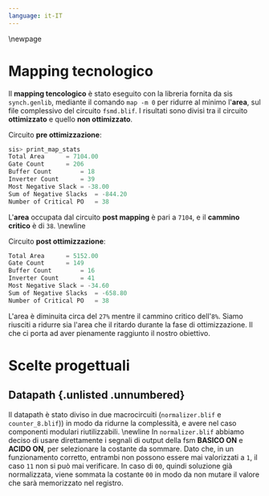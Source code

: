 ```yaml
---
language: it-IT
---
```


\newpage

# Mapping tecnologico
Il **mapping tencologico** è stato eseguito con la libreria fornita da sis `synch.genlib`, mediante il comando `map -m 0` per ridurre al minimo l'**area**, sul file complessivo del circuito `fsmd.blif`. I risultati sono divisi tra il circuito **ottimizzato** e quello **non ottimizzato**.

Circuito **pre ottimizzazione**:
```go
sis> print_map_stats
Total Area		= 7104.00
Gate Count		= 206
Buffer Count		= 18
Inverter Count 		= 39
Most Negative Slack	= -38.00
Sum of Negative Slacks	= -844.20
Number of Critical PO	= 38
```
L'**area** occupata dal circuito **post mapping** è pari a `7104`, e il **cammino critico** è di `38`.
\newline

Circuito **post ottimizzazione**:
```go
Total Area		= 5152.00
Gate Count		= 149
Buffer Count		= 16
Inverter Count 		= 41
Most Negative Slack	= -34.60
Sum of Negative Slacks	= -658.80
Number of Critical PO	= 38
```

L'area è diminuita circa del `27%` mentre il cammino critico dell'`8%`. Siamo riusciti a ridurre sia l'area che il ritardo durante la fase di ottimizzazione. Il che ci porta ad aver pienamente raggiunto il nostro obiettivo.

# Scelte progettuali
## Datapath {.unlisted .unnumbered}
Il datapath è stato diviso in due macrocircuiti (`normalizer.blif` e `counter_8.blif`)) in modo da ridurne la complessità, e avere nel caso componenti modulari riutilizzabili. \newline
In `normalizer.blif` abbiamo deciso di usare direttamente i segnali di output della fsm **BASICO ON** e **ACIDO ON**, per selezionare la costante da sommare. Dato che, in un funzionamento corretto, entrambi non possono essere mai valorizzati a `1`, il caso `11` non si può mai verificare. In caso di `00`, quindi soluzione già normalizzata, viene sommata la costante `00` in modo da non mutare il valore che sarà memorizzato nel registro.
